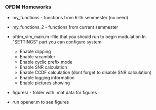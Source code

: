 ###  OFDM Homeworks

- my_functions - functions from 6-th semmester (no need)
- my_functions_2 - functions from current semmester

- ofdm_sim_main.m -file that you should run to begin modulation
    In "SETTINGS" part you can configure system:
    - Enable clipping
    - Enable srcambler 
    - Enable cyclic prefix mode
    - Enable SNR calculation
    - Enable CCDF calculation (dont forget to disable SNR calculation)
    - Enable logging information
    - Enable pictures showing

- figures/ - folder with .mat data for figures

- run opener.m to see figures
